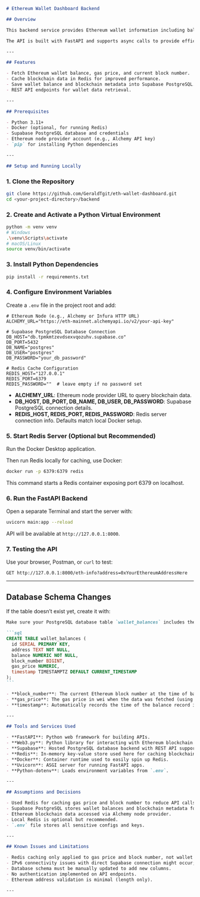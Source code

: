 ```markdown
# Ethereum Wallet Dashboard Backend

## Overview

This backend service provides Ethereum wallet information including balance, current gas price, and block number by interacting with the Ethereum blockchain via Alchemy and storing data in a Supabase PostgreSQL database. It uses Redis caching to optimize performance by reducing redundant blockchain calls.

The API is built with FastAPI and supports async calls to provide efficient responses.

---

## Features

- Fetch Ethereum wallet balance, gas price, and current block number.
- Cache blockchain data in Redis for improved performance.
- Save wallet balance and blockchain metadata into Supabase PostgreSQL.
- REST API endpoints for wallet data retrieval.

---

## Prerequisites

- Python 3.11+
- Docker (optional, for running Redis)
- Supabase PostgreSQL database and credentials
- Ethereum node provider account (e.g., Alchemy API key)
- `pip` for installing Python dependencies

---

## Setup and Running Locally
```

### 1. Clone the Repository

```bash
git clone https://github.com/GeraldTgit/eth-wallet-dashboard.git
cd <your-project-directory>/backend
```

### 2. Create and Activate a Python Virtual Environment

```bash
python -m venv venv
# Windows
.\venv\Scripts\activate
# macOS/Linux
source venv/bin/activate
```

### 3. Install Python Dependencies

```bash
pip install -r requirements.txt
```

### 4. Configure Environment Variables

Create a `.env` file in the project root and add:

```env
# Ethereum Node (e.g., Alchemy or Infura HTTP URL)
ALCHEMY_URL="https://eth-mainnet.alchemyapi.io/v2/your-api-key"

# Supabase PostgreSQL Database Connection
DB_HOST="db.tpmkmtzevdsexvqozuhv.supabase.co"
DB_PORT=5432
DB_NAME="postgres"
DB_USER="postgres"
DB_PASSWORD="your_db_password"

# Redis Cache Configuration
REDIS_HOST="127.0.0.1"
REDIS_PORT=6379
REDIS_PASSWORD=""  # leave empty if no password set
```

- **ALCHEMY_URL**: Ethereum node provider URL to query blockchain data.
- **DB_HOST, DB_PORT, DB_NAME, DB_USER, DB_PASSWORD**: Supabase PostgreSQL connection details.
- **REDIS_HOST, REDIS_PORT, REDIS_PASSWORD**: Redis server connection info. Defaults match local Docker setup.

### 5. Start Redis Server (Optional but Recommended)

Run the Docker Desktop application.

Then run Redis locally for caching, use Docker:

```bash
docker run -p 6379:6379 redis
```

This command starts a Redis container exposing port 6379 on localhost.

### 6. Run the FastAPI Backend

Open a separate Terminal and start the server with:

```bash
uvicorn main:app --reload
```

API will be available at `http://127.0.0.1:8000`.

### 7. Testing the API

Use your browser, Postman, or `curl` to test:

```
GET http://127.0.0.1:8000/eth-info?address=0xYourEthereumAddressHere
```

---

## Database Schema Changes

If the table doesn’t exist yet, create it with:

````markdown
Make sure your PostgreSQL database table `wallet_balances` includes these columns to store blockchain metadata:

```sql
CREATE TABLE wallet_balances (
  id SERIAL PRIMARY KEY,
  address TEXT NOT NULL,
  balance NUMERIC NOT NULL,
  block_number BIGINT,
  gas_price NUMERIC,
  timestamp TIMESTAMPTZ DEFAULT CURRENT_TIMESTAMP
);
```

- **block_number**: The current Ethereum block number at the time of balance fetch.
- **gas_price**: The gas price in wei when the data was fetched (using `NUMERIC` for precision).
- **timestamp**: Automatically records the time of the balance record insertion with timezo=ne support.

---

## Tools and Services Used

- **FastAPI**: Python web framework for building APIs.
- **Web3.py**: Python library for interacting with Ethereum blockchain.
- **Supabase**: Hosted PostgreSQL database backend with REST API support.
- **Redis**: In-memory key-value store used here for caching blockchain data.
- **Docker**: Container runtime used to easily spin up Redis.
- **Uvicorn**: ASGI server for running FastAPI apps.
- **Python-dotenv**: Loads environment variables from `.env`.

---

## Assumptions and Decisions

- Used Redis for caching gas price and block number to reduce API calls and improve response time.
- Supabase PostgreSQL stores wallet balances and blockchain metadata for historical data.
- Ethereum blockchain data accessed via Alchemy node provider.
- Local Redis is optional but recommended.
- `.env` file stores all sensitive configs and keys.

---

## Known Issues and Limitations

- Redis caching only applied to gas price and block number, not wallet balances.
- IPv6 connectivity issues with direct Supabase connection might occur; use session pooler if needed.
- Database schema must be manually updated to add new columns.
- No authentication implemented on API endpoints.
- Ethereum address validation is minimal (length only).

---
````
